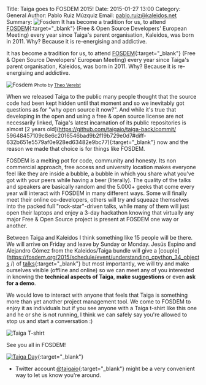 Title: Taiga goes to FOSDEM 2015!
Date: 2015-01-27 13:00
Category: General
Author: Pablo Ruiz Múzquiz
Email: pablo.ruiz@kaleidos.net
Summary: ![Fosdem](/images/2015-01-26_fosdem2015/fosdem01.jpg) It has become a tradition for us, to attend [FOSDEM](http://fosdem.org){:target="_blank"} (Free & Open Source Developers' European Meeting) every year since Taiga's parent organisation, Kaleidos, was born in 2011. Why? Because it is re-energising and addictive.

It has become a tradition for us, to attend [FOSDEM](http://fosdem.org){:target="_blank"} (Free & Open Source Developers' European Meeting) every year since Taiga's parent organisation, Kaleidos, was born in 2011. Why? Because it is re-energising and addictive.

![Fosdem](/images/2015-01-26_fosdem2015/fosdem01.jpg)
<small>Photo by [Theo Verelst](http://www.theover.org/Diary/ldiary26.html)</small>

When we released Taiga to the public many people thought that the source code had been kept hidden until that moment and so we inevitably got questions as for "why open source it now?". And while it's true that developing in the open and using a free & open source license are not necessarily linked, Taiga's latest incarnation of its public repositories is almost [2 years old](https://github.com/taigaio/taiga-back/commit/
59648457109c8e6c2016546bad9b2f19b729e0d7#diff-632b651e5579af0e928ed63482e9bc77){:target="_blank"} now and the reason we made that choice is for things like FOSDEM.

FOSDEM is a melting pot for code, community and honesty. Its non commercial approach, free access and university location makes everyone feel like they are inside a bubble, a bubble in which you share what you've got with your peers while having a beer (literally). The quality of the talks and speakers are basically random and the 5.000+ geeks that come every year will interact with FOSDEM in many different ways. Some will finally meet their online co-developers, others will try and squeaze themselves into the packed full "rock-star"-driven talks, while many of them will just open their laptops and enjoy a 3-day hackathon knowing that virtually any major Free & Open Source project is present at FOSDEM one way or another.

Between Taiga and Kaleidos I think something like 15 people will be there. We will arrive on Friday and leave by Sunday or Monday. Jesús Espino and Alejandro Gómez from the Kaleidos/Taiga bundle will give a [couple](https://fosdem.org/2015/schedule/event/understanding_cpython_34_objects
/) of [talks](https://fosdem.org/2015/schedule/event/gradual_typing_in_python/){:target="_blank"} but most importantly, we will try and make ourselves visible (offline and online) so we can meet any of you interested in knowing the **technical aspects of Taiga**, **make suggestions** or even **ask for a demo**.

We would love to interact with anyone that feels that Taiga is something more than yet another project management tool. We come to FOSDEM to enjoy it as individuals but if you see anyone with a Taiga t-shirt like this one and he or she is not running, I think we can safely say you're allowed to stop us and start a conversation :)

![Taiga T-shirt](/images/2015-01-26_fosdem2015/fosdem02.jpg)

See you all in FOSDEM!

[![Taiga Day](https://fosdem.org/2015/support/promote/wide.png)](https://fosdem.org){:target="_blank"}

* Twitter account [@taigaio](https://twitter.com/taigaio){:target="_blank"} might be a very convenient way to let us know
you're around.
